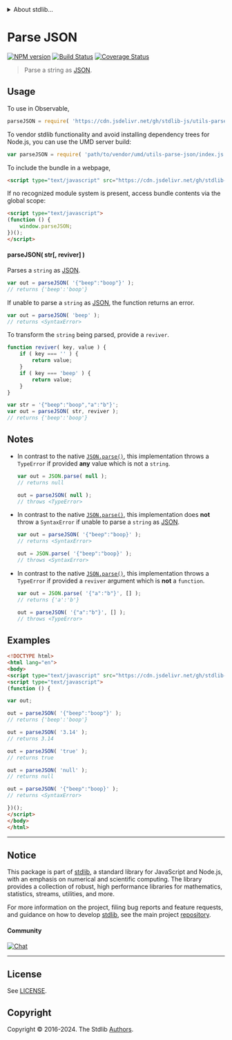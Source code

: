 <!--

@license Apache-2.0

Copyright (c) 2018 The Stdlib Authors.

Licensed under the Apache License, Version 2.0 (the "License");
you may not use this file except in compliance with the License.
You may obtain a copy of the License at

   http://www.apache.org/licenses/LICENSE-2.0

Unless required by applicable law or agreed to in writing, software
distributed under the License is distributed on an "AS IS" BASIS,
WITHOUT WARRANTIES OR CONDITIONS OF ANY KIND, either express or implied.
See the License for the specific language governing permissions and
limitations under the License.

-->


<details>
  <summary>
    About stdlib...
  </summary>
  <p>We believe in a future in which the web is a preferred environment for numerical computation. To help realize this future, we've built stdlib. stdlib is a standard library, with an emphasis on numerical and scientific computation, written in JavaScript (and C) for execution in browsers and in Node.js.</p>
  <p>The library is fully decomposable, being architected in such a way that you can swap out and mix and match APIs and functionality to cater to your exact preferences and use cases.</p>
  <p>When you use stdlib, you can be absolutely certain that you are using the most thorough, rigorous, well-written, studied, documented, tested, measured, and high-quality code out there.</p>
  <p>To join us in bringing numerical computing to the web, get started by checking us out on <a href="https://github.com/stdlib-js/stdlib">GitHub</a>, and please consider <a href="https://opencollective.com/stdlib">financially supporting stdlib</a>. We greatly appreciate your continued support!</p>
</details>

# Parse JSON

[![NPM version][npm-image]][npm-url] [![Build Status][test-image]][test-url] [![Coverage Status][coverage-image]][coverage-url] <!-- [![dependencies][dependencies-image]][dependencies-url] -->

> Parse a string as [JSON][json].



<section class="usage">

## Usage

To use in Observable,

```javascript
parseJSON = require( 'https://cdn.jsdelivr.net/gh/stdlib-js/utils-parse-json@umd/browser.js' )
```

To vendor stdlib functionality and avoid installing dependency trees for Node.js, you can use the UMD server build:

```javascript
var parseJSON = require( 'path/to/vendor/umd/utils-parse-json/index.js' )
```

To include the bundle in a webpage,

```html
<script type="text/javascript" src="https://cdn.jsdelivr.net/gh/stdlib-js/utils-parse-json@umd/browser.js"></script>
```

If no recognized module system is present, access bundle contents via the global scope:

```html
<script type="text/javascript">
(function () {
    window.parseJSON;
})();
</script>
```

#### parseJSON( str\[, reviver] )

Parses a `string` as [JSON][json].

```javascript
var out = parseJSON( '{"beep":"boop"}' );
// returns {'beep':'boop'}
```

If unable to parse a `string` as [JSON][json], the function returns an error.

```javascript
var out = parseJSON( 'beep' );
// returns <SyntaxError>
```

To transform the `string` being parsed, provide a `reviver`.

```javascript
function reviver( key, value ) {
    if ( key === '' ) {
        return value;
    }
    if ( key === 'beep' ) {
        return value;
    }
}

var str = '{"beep":"boop","a":"b"}';
var out = parseJSON( str, reviver );
// returns {'beep':'boop'}
```

</section>

<!-- /.usage -->

<section class="notes">

## Notes

-   In contrast to the native [`JSON.parse()`][json-parse], this implementation throws a `TypeError` if provided **any** value which is not a `string`.

    ```javascript
    var out = JSON.parse( null );
    // returns null

    out = parseJSON( null );
    // throws <TypeError>
    ```

-   In contrast to the native [`JSON.parse()`][json-parse], this implementation does **not** throw a `SyntaxError` if unable to parse a `string` as [JSON][json].

    ```javascript
    var out = parseJSON( '{"beep":"boop}' );
    // returns <SyntaxError>

    out = JSON.parse( '{"beep":"boop}' );
    // throws <SyntaxError>
    ```

-   In contrast to the native [`JSON.parse()`][json-parse], this implementation throws a `TypeError` if provided a `reviver` argument which is **not** a `function`.

    ```javascript
    var out = JSON.parse( '{"a":"b"}', [] );
    // returns {'a':'b'}

    out = parseJSON( '{"a":"b"}', [] );
    // throws <TypeError>
    ```

</section>

<!-- /.notes -->

<section class="examples">

## Examples

<!-- eslint no-undef: "error" -->

```html
<!DOCTYPE html>
<html lang="en">
<body>
<script type="text/javascript" src="https://cdn.jsdelivr.net/gh/stdlib-js/utils-parse-json@umd/browser.js"></script>
<script type="text/javascript">
(function () {

var out;

out = parseJSON( '{"beep":"boop"}' );
// returns {'beep':'boop'}

out = parseJSON( '3.14' );
// returns 3.14

out = parseJSON( 'true' );
// returns true

out = parseJSON( 'null' );
// returns null

out = parseJSON( '{"beep":"boop}' );
// returns <SyntaxError>

})();
</script>
</body>
</html>
```

</section>

<!-- /.examples -->

<!-- Section for related `stdlib` packages. Do not manually edit this section, as it is automatically populated. -->

<section class="related">

</section>

<!-- /.related -->

<!-- Section for all links. Make sure to keep an empty line after the `section` element and another before the `/section` close. -->


<section class="main-repo" >

* * *

## Notice

This package is part of [stdlib][stdlib], a standard library for JavaScript and Node.js, with an emphasis on numerical and scientific computing. The library provides a collection of robust, high performance libraries for mathematics, statistics, streams, utilities, and more.

For more information on the project, filing bug reports and feature requests, and guidance on how to develop [stdlib][stdlib], see the main project [repository][stdlib].

#### Community

[![Chat][chat-image]][chat-url]

---

## License

See [LICENSE][stdlib-license].


## Copyright

Copyright &copy; 2016-2024. The Stdlib [Authors][stdlib-authors].

</section>

<!-- /.stdlib -->

<!-- Section for all links. Make sure to keep an empty line after the `section` element and another before the `/section` close. -->

<section class="links">

[npm-image]: http://img.shields.io/npm/v/@stdlib/utils-parse-json.svg
[npm-url]: https://npmjs.org/package/@stdlib/utils-parse-json

[test-image]: https://github.com/stdlib-js/utils-parse-json/actions/workflows/test.yml/badge.svg?branch=v0.2.1
[test-url]: https://github.com/stdlib-js/utils-parse-json/actions/workflows/test.yml?query=branch:v0.2.1

[coverage-image]: https://img.shields.io/codecov/c/github/stdlib-js/utils-parse-json/main.svg
[coverage-url]: https://codecov.io/github/stdlib-js/utils-parse-json?branch=main

<!--

[dependencies-image]: https://img.shields.io/david/stdlib-js/utils-parse-json.svg
[dependencies-url]: https://david-dm.org/stdlib-js/utils-parse-json/main

-->

[chat-image]: https://img.shields.io/gitter/room/stdlib-js/stdlib.svg
[chat-url]: https://app.gitter.im/#/room/#stdlib-js_stdlib:gitter.im

[stdlib]: https://github.com/stdlib-js/stdlib

[stdlib-authors]: https://github.com/stdlib-js/stdlib/graphs/contributors

[umd]: https://github.com/umdjs/umd
[es-module]: https://developer.mozilla.org/en-US/docs/Web/JavaScript/Guide/Modules

[deno-url]: https://github.com/stdlib-js/utils-parse-json/tree/deno
[deno-readme]: https://github.com/stdlib-js/utils-parse-json/blob/deno/README.md
[umd-url]: https://github.com/stdlib-js/utils-parse-json/tree/umd
[umd-readme]: https://github.com/stdlib-js/utils-parse-json/blob/umd/README.md
[esm-url]: https://github.com/stdlib-js/utils-parse-json/tree/esm
[esm-readme]: https://github.com/stdlib-js/utils-parse-json/blob/esm/README.md
[branches-url]: https://github.com/stdlib-js/utils-parse-json/blob/main/branches.md

[stdlib-license]: https://raw.githubusercontent.com/stdlib-js/utils-parse-json/main/LICENSE

[json]: http://www.json.org/

[json-parse]: https://developer.mozilla.org/en/docs/Web/JavaScript/Reference/Global_Objects/JSON/parse

</section>

<!-- /.links -->
